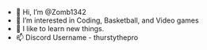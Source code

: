 - 👋 Hi, I’m @Zomb1342
- 👀 I’m interested in Coding, Basketball, and Video games
- 🌱 I like to learn new things.
- 📫 Discord Username - thurstythepro
